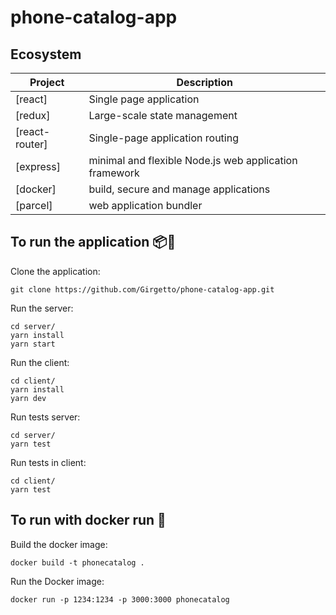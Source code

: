 # phone-catalog-app

## Ecosystem

| Project | Description |
|---------|-------------|
| [react]               | Single page application |
| [redux]               | Large-scale state management |
| [react-router]        | Single-page application routing |
| [express]             | minimal and flexible Node.js web application framework |
| [docker]              | build, secure and manage applications |
| [parcel]              | web application bundler |

## To run the application 📦🚀

Clone the application:
````
git clone https://github.com/Girgetto/phone-catalog-app.git
````

Run the server:
````
cd server/
yarn install
yarn start
````

Run the client:
````
cd client/
yarn install
yarn dev
````

Run tests server:
`````
cd server/
yarn test
`````

Run tests in client:
`````
cd client/
yarn test
`````


## To run with docker run 🐳

Build the docker image:

  ```docker build -t phonecatalog .```
  
Run the Docker image:
  
  ```docker run -p 1234:1234 -p 3000:3000 phonecatalog```
